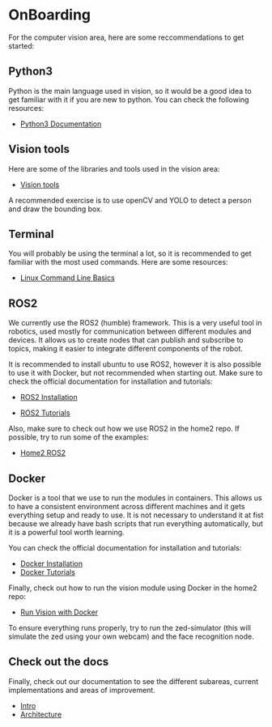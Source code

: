 # OnBoarding

For the computer vision area, here are some reccommendations to get started:

## Python3
Python is the main language used in vision, so it would be a good idea to get familiar with it if you are new to python. You can check the following resources:

- [Python3 Documentation](https://docs.python.org/3/)

## Vision tools
Here are some of the libraries and tools used in the vision area:

- [Vision tools](https://github.com/Ale-Coeto/vision-algorithms)

A recommended exercise is to use openCV and YOLO to detect a person and draw the bounding box.

## Terminal
You will probably be using the terminal a lot, so it is recommended to get familiar with the most used commands. Here are some resources:

- [Linux Command Line Basics](https://ubuntu.com/tutorials/command-line-for-beginners#1-overview)

## ROS2
We currently use the ROS2 (humble) framework. This is a very useful tool in robotics, used mostly for communication between different modules and devices. It allows us to create nodes that can publish and subscribe to topics, making it easier to integrate different components of the robot.

It is recommended to install ubuntu to use ROS2, however it is also possible to use it with Docker, but not recommended when starting out. Make sure to check the official documentation for installation and tutorials:

- [ROS2 Installation](https://docs.ros.org/en/humble/Installation/Ubuntu-Install-Debs.html)

- [ROS2 Tutorials](https://docs.ros.org/en/humble/Tutorials.html)

Also, make sure to check out how we use ROS2 in the home2 repo. If possible, try to run some of the examples:

- [Home2 ROS2](https://github.com/RoBorregos/home2/blob/main/docs/ROS2.md)

## Docker
Docker is a tool that we use to run the modules in containers. This allows us to have a consistent environment across different machines and it gets everything setup and ready to use. It is not necessary to understand it at fist because we already have bash scripts that run everything automatically, but it is a powerful tool worth learning.

You can check the official documentation for installation and tutorials:

- [Docker Installation](https://docs.docker.com/get-docker/)
- [Docker Tutorials](https://docs.docker.com/get-started/)

Finally, check out how to run the vision module using Docker in the home2 repo:

- [Run Vision with Docker](https://github.com/RoBorregos/home2/blob/main/docs/Run/Areas/vision.md)

To ensure everything runs properly, try to run the zed-simulator (this will simulate the zed using your own webcam) and the face recognition node. 

## Check out the docs
Finally, check out our documentation to see the different subareas, current implementations and areas of improvement.

- [Intro](index.md)
- [Architecture](Architecture.md)
